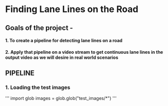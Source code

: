# Finding Lane Lines on the Road

## Goals of the project - 
#### 1. To create a pipeline for detecting lane lines on a road
#### 2. Apply that pipeline on a video stream to get continuous lane lines in the output video as we will desire in real world scenarios


## PIPELINE

### 1. Loading the test images
'''
import glob
images = glob.glob("test_images/*")
'''